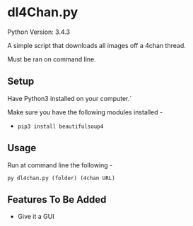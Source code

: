 # dl4Chan.py

Python Version: 3.4.3

A simple script that downloads all images off a 4chan thread.

Must be ran on command line.

## Setup

Have Python3 installed on your computer.`

Make sure you have the following modules installed -

* `pip3 install beautifulsoup4`

## Usage

Run at command line the following -

`py dl4chan.py (folder) (4chan URL)`

## Features To Be Added

* Give it a GUI